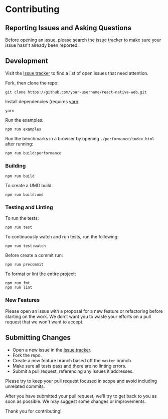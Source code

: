 # Contributing

## Reporting Issues and Asking Questions

Before opening an issue, please search the [issue
tracker](https://github.com/necolas/react-native-web/issues) to make sure your
issue hasn't already been reported.

## Development

Visit the [Issue tracker](https://github.com/necolas/react-native-web/issues)
to find a list of open issues that need attention.

Fork, then clone the repo:

```
git clone https://github.com/your-username/react-native-web.git
```

Install dependencies (requires [yarn](https://yarnpkg.com/en/docs/install):

```
yarn
```

Run the examples:

```
npm run examples
```

Run the benchmarks in a browser by opening `./performance/index.html` after running:

```
npm run build:performance
```

### Building

```
npm run build
```

To create a UMD build:

```
npm run build:umd
```

### Testing and Linting

To run the tests:

```
npm run test
```

To continuously watch and run tests, run the following:

```
npm run test:watch
```

Before create a commit run:

```
npm run precommit
```

To format or lint the entire project:

```
npm run fmt
npm run lint
```

### New Features

Please open an issue with a proposal for a new feature or refactoring before
starting on the work. We don't want you to waste your efforts on a pull request
that we won't want to accept.

## Submitting Changes

* Open a new issue in the [Issue tracker](https://github.com/necolas/react-native-web/issues).
* Fork the repo.
* Create a new feature branch based off the `master` branch.
* Make sure all tests pass and there are no linting errors.
* Submit a pull request, referencing any issues it addresses.

Please try to keep your pull request focused in scope and avoid including unrelated commits.

After you have submitted your pull request, we'll try to get back to you as soon as possible. We may suggest some changes or improvements.

Thank you for contributing!
